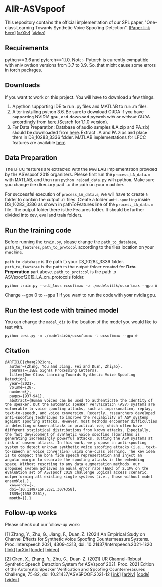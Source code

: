 AIR-ASVspoof
===============
This repository contains the official implementation of our SPL paper, "One-class Learning Towards Synthetic Voice Spoofing Detection".
[[Paper link here](https://ieeexplore.ieee.org/document/9417604)] [[arXiv](https://arxiv.org/pdf/2010.13995.pdf)] [[video](https://www.youtube.com/watch?v=pX9aq8CaIvk)]
## Requirements
python==3.6 and pytorch==1.1.0.
Note:- Pytorch is currently compatible with only python versions from 3.7 to 3.9. So, that might cause some errors in torch packages.

## Downloads
If you want to work on this project. You will have to download a few things.
1. A python supporting IDE to run .py files and MATLAB to run .m files.
2. After installing python 3.6. Be sure to download CUDA if you have supporting NVIDIA gpu, and download pytorch with or without CUDA accordingly from [here](https://pytorch.org/get-started/previous-versions/).(Search for 1.1.0 version).
3. For Data Preparation; Database of audio samples (LA.zip and PA.zip) should be downloaded from [here](https://datashare.ed.ac.uk/handle/10283/3336). Extract LA and PA zips and place them in DS_10283_3336 folder.
   MATLAB implementations for LFCC features are available [here](https://www.asvspoof.org/index2019.html). 
## Data Preparation
The LFCC features are extracted with the MATLAB implementation provided by the ASVspoof 2019 organizers. Please first run the `process_LA_data.m` with MATLAB, and then run `python reload_data.py` with python.
Make sure you change the directory path to the path on your machine.

For successful execution of `process_LA_data.m`, we will have to create a folder to contain the output .m files. Create a folder `anti-spoofing` inside DS_10283_3336 as shown in pathToFeatures line of the `process_LA_data.m` file. The output folder there is the Features folder. It should be further divided into dev, eval and train folders.
## Run the training code
Before running the `train.py`, please change the `path_to_database`, `path_to_features`, `path_to_protocol` according to the files location on your machine.

`path_to_database` is the path to your DS_10283_3336 folder. `path_to_features` is the path to the output folder created for **Data Preperation** part above. `path_to_protocol` is the path to ASVspoof2019_LA_cm_protocols folder.
```
python train.py --add_loss ocsoftmax -o ./models1028/ocsoftmax --gpu 0
```
Change --gpu 0 to --gpu 1 if you want to run the code with your nvidia gpu. 
## Run the test code with trained model
You can change the `model_dir` to the location of the model you would like to test with.
```
python test.py -m ./models1028/ocsoftmax -l ocsoftmax --gpu 0
```
## Citation
```
@ARTICLE{zhang2021one,
  author={Zhang, You and Jiang, Fei and Duan, Zhiyao},
  journal={IEEE Signal Processing Letters}, 
  title={One-Class Learning Towards Synthetic Voice Spoofing Detection}, 
  year={2021},
  volume={28},
  number={},
  pages={937-941},
  abstract={Human voices can be used to authenticate the identity of the speaker, but the automatic speaker verification (ASV) systems are vulnerable to voice spoofing attacks, such as impersonation, replay, text-to-speech, and voice conversion. Recently, researchers developed anti-spoofing techniques to improve the reliability of ASV systems against spoofing attacks. However, most methods encounter difficulties in detecting unknown attacks in practical use, which often have different statistical distributions from known attacks. Especially, the fast development of synthetic voice spoofing algorithms is generating increasingly powerful attacks, putting the ASV systems at risk of unseen attacks. In this work, we propose an anti-spoofing system to detect unknown synthetic voice spoofing attacks (i.e., text-to-speech or voice conversion) using one-class learning. The key idea is to compact the bona fide speech representation and inject an angular margin to separate the spoofing attacks in the embedding space. Without resorting to any data augmentation methods, our proposed system achieves an equal error rate (EER) of 2.19% on the evaluation set of ASVspoof 2019 Challenge logical access scenario, outperforming all existing single systems (i.e., those without model ensemble).},
  keywords={},
  doi={10.1109/LSP.2021.3076358},
  ISSN={1558-2361},
  month={},}
```

## Follow-up works
Please check out our follow-up work:

[1] Zhang, Y., Zhu, G., Jiang, F., Duan, Z. (2021) An Empirical Study on Channel Effects for Synthetic Voice Spoofing Countermeasure Systems. Proc. Interspeech 2021, 4309-4313, doi: 10.21437/Interspeech.2021-1820 [[link](https://www.isca-speech.org/archive/interspeech_2021/zhang21ea_interspeech.html)] [[arXiv](https://arxiv.org/pdf/2104.01320.pdf)] [[code](https://github.com/yzyouzhang/Empirical-Channel-CM)] [[video](https://www.youtube.com/watch?v=vLijNUJklo0)]

[2] Chen, X., Zhang, Y., Zhu, G., Duan, Z. (2021) UR Channel-Robust Synthetic Speech Detection System for ASVspoof 2021. Proc. 2021 Edition of the Automatic Speaker Verification and Spoofing Countermeasures Challenge, 75-82, doi: 10.21437/ASVSPOOF.2021-12 [[link](https://www.isca-speech.org/archive/asvspoof_2021/chen21_asvspoof.html)] [[arXiv](https://arxiv.org/pdf/2107.12018.pdf)] [[code](https://github.com/yzyouzhang/ASVspoof2021_AIR)] [[video](https://www.youtube.com/watch?v=-wKMOTp8Tt0)]

